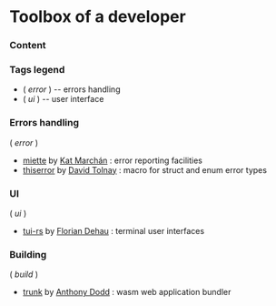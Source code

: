 # Toolbox of a developer

### Content

### Tags legend

- ( _error_ ) -- errors handling
- ( _ui_ ) -- user interface

### Errors handling

( _error_ )

- [miette](https://github.com/zkat/miette) by [Kat Marchán](https://github.com/zkat) : error reporting facilities
- [thiserror](https://github.com/dtolnay/thiserror) by [David Tolnay](https://github.com/dtolnay) : macro for struct and enum error types

### UI

( _ui_ )

- [tui-rs](https://github.com/fdehau/tui-rs) by [Florian Dehau](https://github.com/fdehau) : terminal user interfaces

### Building

( _build_ )

- [trunk](https://github.com/thedodd/trunk) by [Anthony Dodd](https://github.com/thedodd) : wasm web application bundler
